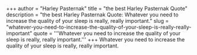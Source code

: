 +++
author = "Harley Pasternak"
title = "the best Harley Pasternak Quote"
description = "the best Harley Pasternak Quote: Whatever you need to increase the quality of your sleep is really, really important."
slug = "whatever-you-need-to-increase-the-quality-of-your-sleep-is-really-really-important"
quote = '''Whatever you need to increase the quality of your sleep is really, really important.'''
+++
Whatever you need to increase the quality of your sleep is really, really important.
